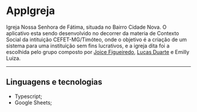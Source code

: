 
<h1>AppIgreja</h1>

<p>
  
Igreja Nossa Senhora de Fátima, situada no Bairro Cidade Nova. O aplicativo esta sendo desenvolvido no decorrer da materia de Contexto Social da intituição CEFET-MG/Timóteo, onde o objetivo é a criação de um sistema para uma instituição sem fins lucrativos, e a igreja dita foi a escolhida pelo grupo composto por [Joice Figueiredo](https://github.com/JoyFigueiredo), [Lucas Duarte](https://github.com/LucasODuarte) e Emilly Luiza.

</p>

---

<h2>Linguagens e tecnologias</h2>
<p>

- Typescript;
- Google Sheets;
  
</p>

